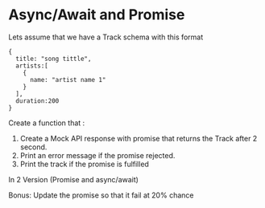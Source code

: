# Async/Await and Promise

Lets assume that we have a Track schema with this format 
```
{
  title: "song tittle",
  artists:[
    {
      name: "artist name 1"
    }
  ],
  duration:200
}
```

Create a function that :
1. Create a Mock API response with promise that returns the Track after 2 second.
2. Print an error message if the promise rejected.
3. Print the track if the promise is fulfilled

In 2 Version (Promise and async/await)

Bonus: Update the promise so that it fail at 20% chance
